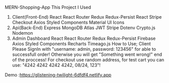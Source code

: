 MERN-Shopping-App
This Project I Used
1. Client(Front-End)
React
React Router
Redux
Redux-Persist
React Stripe Checkout
Axios
Styled Components
Material UI Icons
2. Api(Back-End)
Express
MongoDB Atlas
JWT
Stripe
Dotenv
Crypto.js
Nodemon
3. Admin Dashboard
React
React Router
Redux
Redux-Persist
Firebase
Axios
Styled Components
Recharts
Timeago.js
How to Use;
Client
Please SignIn with "username: admin, password: 123456" for able to successfull order! Otherwise you will get "Something went wrong!" end of the proccess!
For checkout use random address, for test cart you can use: "4242 4242 4242 4242, 08/24, 123"!

Demo :https://glistening-twilight-6dfdf4.netlify.app

